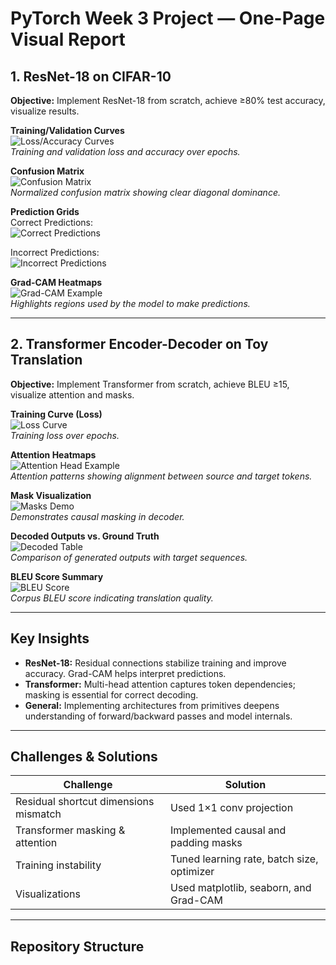 # PyTorch Week 3 Project — One-Page Visual Report

## **1. ResNet-18 on CIFAR-10**

**Objective:** Implement ResNet-18 from scratch, achieve ≥80% test accuracy, visualize results.  

**Training/Validation Curves**  
![Loss/Accuracy Curves](../runs/cls/curves_cls.png)  
*Training and validation loss and accuracy over epochs.*

**Confusion Matrix**  
![Confusion Matrix](../runs/cls/confusion_matrix.png)  
*Normalized confusion matrix showing clear diagonal dominance.*

**Prediction Grids**  
Correct Predictions:  
![Correct Predictions](../runs/cls/preds_grid.png)  

Incorrect Predictions:  
![Incorrect Predictions](../runs/cls/miscls_grid.png)  

**Grad-CAM Heatmaps**  
![Grad-CAM Example](../runs/cls/gradcam_0.png)  
*Highlights regions used by the model to make predictions.*

---

## **2. Transformer Encoder-Decoder on Toy Translation**

**Objective:** Implement Transformer from scratch, achieve BLEU ≥15, visualize attention and masks.  

**Training Curve (Loss)**  
![Loss Curve](../runs/mt/curves_mt.png)  
*Training loss over epochs.*

**Attention Heatmaps**  
![Attention Head Example](../runs/mt/attention_layer1_head1.png)  
*Attention patterns showing alignment between source and target tokens.*

**Mask Visualization**  
![Masks Demo](../runs/mt/masks_demo.png)  
*Demonstrates causal masking in decoder.*

**Decoded Outputs vs. Ground Truth**  
![Decoded Table](../runs/mt/decodes_table.png)  
*Comparison of generated outputs with target sequences.*

**BLEU Score Summary**  
![BLEU Score](../runs/mt/bleu_report.png)  
*Corpus BLEU score indicating translation quality.*

---

## **Key Insights**

- **ResNet-18:** Residual connections stabilize training and improve accuracy. Grad-CAM helps interpret predictions.  
- **Transformer:** Multi-head attention captures token dependencies; masking is essential for correct decoding.  
- **General:** Implementing architectures from primitives deepens understanding of forward/backward passes and model internals.

---

## **Challenges & Solutions**

| Challenge | Solution |
|-----------|---------|
| Residual shortcut dimensions mismatch | Used 1×1 conv projection |
| Transformer masking & attention | Implemented causal and padding masks |
| Training instability | Tuned learning rate, batch size, optimizer |
| Visualizations | Used matplotlib, seaborn, and Grad-CAM |

---

## **Repository Structure**

